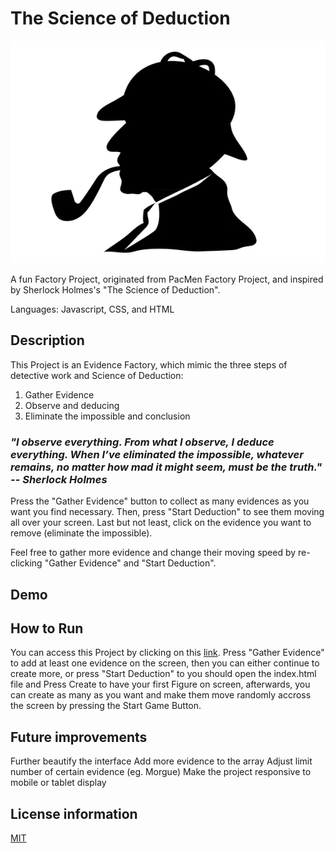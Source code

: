 # The Science of Deduction

<img src="/images/sherlock.jpg">


A fun Factory Project, originated from PacMen Factory Project, and inspired by Sherlock Holmes's "The Science of Deduction". 

Languages: Javascript, CSS, and HTML 

## Description
This Project is an Evidence Factory, which mimic the three steps of detective work and Science of Deduction:
<ol>
<li>Gather Evidence</li>
<li>Observe and deducing</li>
<li>Eliminate the impossible and conclusion</li>
</ol>

### *"I observe everything. From what I observe, I deduce everything. When I’ve eliminated the impossible, whatever remains, no matter how mad it might seem, must be the truth." -- Sherlock Holmes*

Press the "Gather Evidence" button to collect as many evidences as you want you find necessary.
Then, press "Start Deduction" to see them moving all over your screen.
Last but not least, click on the evidence you want to remove (eliminate the impossible).

Feel free to gather more evidence and change their moving speed by re-clicking "Gather Evidence" and "Start Deduction".

## Demo

## How to Run
You can access this Project by clicking on this <a href="https://hujianni.github.io/The-Science-Of-Deduction/" target="_blank">link</a>. Press "Gather Evidence" to add at least one evidence on the screen, then you can either continue to create more, or press "Start Deduction" to 
you should open the index.html file and Press Create to have your first Figure on screen, afterwards, you can create as many as you want and make them move randomly accross the screen by pressing the Start Game Button.

## Future improvements
 Further beautify the interface
 Add more evidence to the array
 Adjust limit number of certain evidence (eg. Morgue)
 Make the project responsive to mobile or tablet display

## License information
<a href="https://choosealicense.com/licenses/mit/" target="_blank">MIT</a>
